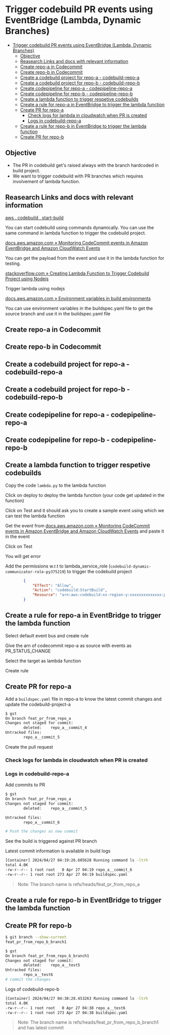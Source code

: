 # Trigger codebuild PR events using EventBridge (Lambda, Dynamic Branches)

- [Trigger codebuild PR events using EventBridge (Lambda, Dynamic Branches)](#trigger-codebuild-pr-events-using-eventbridge-lambda-dynamic-branches)
  - [Objective](#objective)
  - [Reasearch Links and docs with relevant information](#reasearch-links-and-docs-with-relevant-information)
  - [Create repo-a in Codecommit](#create-repo-a-in-codecommit)
  - [Create repo-b in Codecommit](#create-repo-b-in-codecommit)
  - [Create a codebuild project for repo-a - codebuild-repo-a](#create-a-codebuild-project-for-repo-a---codebuild-repo-a)
  - [Create a codebuild project for repo-b - codebuild-repo-b](#create-a-codebuild-project-for-repo-b---codebuild-repo-b)
  - [Create codepipeline for repo-a - codepipeline-repo-a](#create-codepipeline-for-repo-a---codepipeline-repo-a)
  - [Create codepipeline for repo-b - codepipeline-repo-b](#create-codepipeline-for-repo-b---codepipeline-repo-b)
  - [Create a lambda function to trigger respetive codebuilds](#create-a-lambda-function-to-trigger-respetive-codebuilds)
  - [Create a rule for repo-a in EventBridge to trigger the lambda function](#create-a-rule-for-repo-a-in-eventbridge-to-trigger-the-lambda-function)
  - [Create PR for repo-a](#create-pr-for-repo-a)
    - [Check logs for lambda in cloudwatch when PR is created](#check-logs-for-lambda-in-cloudwatch-when-pr-is-created)
    - [Logs in codebuild-repo-a](#logs-in-codebuild-repo-a)
  - [Create a rule for repo-b in EventBridge to trigger the lambda function](#create-a-rule-for-repo-b-in-eventbridge-to-trigger-the-lambda-function)
  - [Create PR for repo-b](#create-pr-for-repo-b)

## Objective

- The PR in codebuild get's raised always with the branch hardcoded in build project.
- We want to trigger codebuild with PR branches which requires involvement of lambda function.

## Reasearch Links and docs with relevant information

[aws . codebuild . start-build](https://docs.aws.amazon.com/cli/latest/reference/codebuild/start-build.html)

You can start codebuild using commands dynamically. You can use the same command in lambda function to trigger the codebuild project.

[docs.aws.amazon.com » Monitoring CodeCommit events in Amazon EventBridge and Amazon CloudWatch Events](https://docs.aws.amazon.com/codecommit/latest/userguide/monitoring-events.html#pullRequestStatusChanged)

You can get the payload from the event and use it in the lambda function for testing.

[stackoverflow.com » Creating Lambda Function to Trigger Codebuild Project using Nodejs](https://stackoverflow.com/questions/56568921/creating-lambda-function-to-trigger-codebuild-project-using-nodejs)

Trigger lambda using nodejs

[docs.aws.amazon.com » Environment variables in build environments](https://docs.aws.amazon.com/codebuild/latest/userguide/build-env-ref-env-vars.html)

You can use environment variables in the buildspec.yaml file to get the source branch and use it in the buildspec.yaml file

## Create repo-a in Codecommit

## Create repo-b in Codecommit

## Create a codebuild project for repo-a - codebuild-repo-a

## Create a codebuild project for repo-b - codebuild-repo-b

## Create codepipeline for repo-a - codepipeline-repo-a

## Create codepipeline for repo-b - codepipeline-repo-b

## Create a lambda function to trigger respetive codebuilds

Copy the code `lambda.py` to the lambda function

Click on deploy to deploy the lambda function (your code get updated in the function)

Click on Test and it should ask you to create a sample event using which we can test the lambda function

Get the event from [docs.aws.amazon.com » Monitoring CodeCommit events in Amazon EventBridge and Amazon CloudWatch Events](https://docs.aws.amazon.com/codecommit/latest/userguide/monitoring-events.html#pullRequestStatusChanged) and paste it in the event

Click on Test

You will get error

Add the permissions w.r.t to lambda_service_role (`codebuild-dynamic-communicator-role-py375219`) to trigger the codebuild project

```json
		{
            "Effect": "Allow",
            "Action": "codebuild:StartBuild",
            "Resource": "arn:aws:codebuild:xx-region-y:xxxxxxxxxxxxxx:project/*"
        }
```

## Create a rule for repo-a in EventBridge to trigger the lambda function

Select default event bus and create rule

Give the arn of codecommit repo-a as source with events as PR_STATUS_CHANGE

Select the target as lambda function

Create rule

## Create PR for repo-a

Add a `buildspec.yaml` file in repo-a to know the latest commit changes and update the codebuild-project-a

```bash
$ gst
On branch feat_pr_from_repo_a
Changes not staged for commit:
        deleted:    repo_a__commit_4
Untracked files:
        repo_a__commit_5
```

Create the pull request

### Check logs for lambda in cloudwatch when PR is created

### Logs in codebuild-repo-a

Add commits to PR

```bash
$ gst
On branch feat_pr_from_repo_a
Changes not staged for commit:
        deleted:    repo_a__commit_5

Untracked files:
        repo_a__commit_6

# Push the changes as new commit
```

See the build is triggered against PR branch

Latest commit information is available in build logs

```bash
[Container] 2024/04/27 04:19:26.605628 Running command ls -ltrh
total 4.0K
-rw-r--r-- 1 root root   0 Apr 27 04:19 repo_a__commit_6
-rw-r--r-- 1 root root 273 Apr 27 04:19 buildspec.yaml
```

> Note: The branch name is refs/heads/feat_pr_from_repo_a

## Create a rule for repo-b in EventBridge to trigger the lambda function

## Create PR for repo-b

```bash
$ git branch --show-current
feat_pr_from_repo_b_branch1

$ gst                      
On branch feat_pr_from_repo_b_branch1
Changes not staged for commit:
        deleted:    repo_a__test5
Untracked files:
        repo_a__test6
# commit the changes
```

Logs of codebuild-repo-b

```bash
[Container] 2024/04/27 04:38:28.453263 Running command ls -ltrh
total 4.0K
-rw-r--r-- 1 root root   0 Apr 27 04:38 repo_a__test6
-rw-r--r-- 1 root root 273 Apr 27 04:38 buildspec.yaml
```

> Note: The branch name is refs/heads/feat_pr_from_repo_b_branch1 and has latest commit
